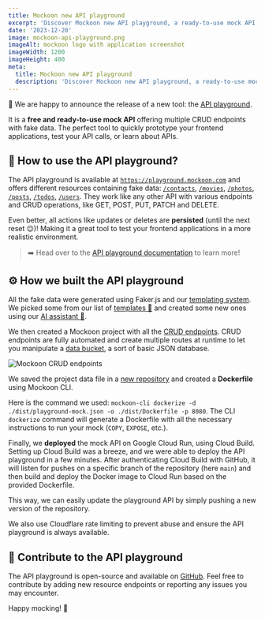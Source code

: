 ```yaml
---
title: Mockoon new API playground
excerpt: 'Discover Mockoon new API playground, a ready-to-use mock API for all your prototyping needs.'
date: '2023-12-20'
image: mockoon-api-playground.png
imageAlt: mockoon logo with application screenshot
imageWidth: 1200
imageHeight: 400
meta:
  title: Mockoon new API playground
  description: 'Discover Mockoon new API playground, a ready-to-use mock API for all your prototyping needs: fake JSON data, JSON placeholders, realistic CRUD API mock, etc.'
---
```


🥳 We are happy to announce the release of a new tool: the [API playground](/playground/).

It is a **free and ready-to-use mock API** offering multiple CRUD endpoints with fake data. The perfect tool to quickly prototype your frontend applications, test your API calls, or learn about APIs.

## 🔎 How to use the API playground?

The API playground is available at [`https://playground.mockoon.com`](https://playground.mockoon.com) and offers different resources containing fake data: [`/contacts`](https://playground.mockoon.com/contacts), [`/movies`](https://playground.mockoon.com/movies), [`/photos`](https://playground.mockoon.com/photos), [`/posts`](https://playground.mockoon.com/posts), [`/todos`](https://playground.mockoon.com/todos), [`/users`](https://playground.mockoon.com/users). They work like any other API with various endpoints and CRUD operations, like GET, POST, PUT, PATCH and DELETE.

Even better, all actions like updates or deletes are **persisted** (until the next reset 😉)! Making it a great tool to test your frontend applications in a more realistic environment.

> ➡️ Head over to the [API playground documentation](/playground/) to learn more!

## ⚙️ How we built the API playground

All the fake data were generated using Faker.js and our [templating system](/docs/latest/templating/overview/). We picked some from our list of [templates 📃](/templates/) and created some new ones using our [AI assistant 🤖](/ai-powered-api-mocking/).

We then created a Mockoon project with all the [CRUD endpoints](/docs/latest/api-endpoints/crud-routes/). CRUD endpoints are fully automated and create multiple routes at runtime to let you manipulate a [data bucket](/docs/latest/data-buckets/overview/), a sort of basic JSON database.

![Mockoon CRUD endpoints](/images/blog/mockoon-new-api-playground/creating-crud-endpoints-mockoon-desktop.png)

We saved the project data file in a [new repository](https://github.com/mockoon/playground) and created a **Dockerfile** using Mockoon CLI.

Here is the command we used: `mockoon-cli dockerize -d ./dist/playground-mock.json -o ./dist/Dockerfile -p 8080`.
The CLI `dockerize` command will generate a Dockerfile with all the necessary instructions to run your mock (`COPY`, `EXPOSE`, etc.).

Finally, we **deployed** the mock API on Google Cloud Run, using Cloud Build. Setting up Cloud Build was a breeze, and we were able to deploy the API playground in a few minutes.
After authenticating Cloud Build with GitHub, it will listen for pushes on a specific branch of the repository (here `main`) and then build and deploy the Docker image to Cloud Run based on the provided Dockerfile.

This way, we can easily update the playground API by simply pushing a new version of the repository.

We also use Cloudflare rate limiting to prevent abuse and ensure the API playground is always available.

## 🤝 Contribute to the API playground

The API playground is open-source and available on [GitHub](https://github.com/mockoon/playground). Feel free to contribute by adding new resource endpoints or reporting any issues you may encounter.

Happy mocking! 🚀

